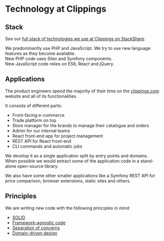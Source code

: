 Technology at Clippings
=======================

Stack
-----

See our [full stack of technologies we use at Clippings on StackShare](https://stackshare.io/clippings/clippings).

We predominantly use PHP and JavaScript. We try to use new language features as they become available.  
New PHP code uses Silex and Symfony components.  
New JavaScript code relies on ES6, React and jQuery.

Applications
------------

The product engineers spend the majority of their time on the [clippings.com](https://clippings.com)
website and all of its functionalities.

It consists of different parts:

- Front-facing e-commerce
- Trade platform on top
- Store manager for the brands to manage their catalogue and orders
- Admin for our internal teams
- React front-end app for project management
- REST API for React front-end
- CLI commands and automatic jobs

We develop it as a single application split by entry points and domains.
When possible we would extract some of the application code in a stand-alone open-source library.

We also have some other smaller applications like a Symfony REST API for price comparison,
browser extensions, static sites and others.

Principles
----------

We are writing new code with the following principles in mind:

- [SOLID](https://en.m.wikipedia.org/wiki/SOLID_(object-oriented_design))
- [Framework-agnostic code](https://matthiasnoback.nl/2014/06/how-to-create-framework-independent-controllers/)
- [Separation of concerns](https://en.m.wikipedia.org/wiki/Separation_of_concerns)
- [Domain-driven design](https://en.m.wikipedia.org/wiki/Domain-driven_design)
